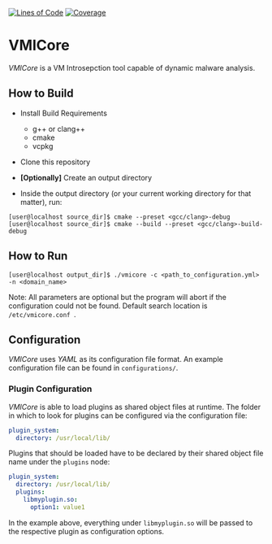 [![Lines of Code](https://sonarcloud.io/api/project_badges/measure?project=gdatasoftwareag_smartvmi_vmicore&metric=ncloc)](https://sonarcloud.io/summary/new_code?id=gdatasoftwareag_smartvmi_vmicore)
[![Coverage](https://sonarcloud.io/api/project_badges/measure?project=gdatasoftwareag_smartvmi_vmicore&metric=coverage)](https://sonarcloud.io/summary/new_code?id=gdatasoftwareag_smartvmi_vmicore)

# VMICore

_VMICore_ is a VM Introsepction tool capable of dynamic malware analysis.

## How to Build

- Install Build Requirements
    - g++ or clang++
    - cmake
    - vcpkg

- Clone this repository

- **\[Optionally]** Create an output directory

- Inside the output directory (or your current working directory for that matter), run:

```console
[user@localhost source_dir]$ cmake --preset <gcc/clang>-debug
[user@localhost source_dir]$ cmake --build --preset <gcc/clang>-build-debug
```

## How to Run

```console
[user@localhost output_dir]$ ./vmicore -c <path_to_configuration.yml> -n <domain_name>
```

Note: All parameters are optional but the program will abort if the configuration could not be found.
Default search location is `/etc/vmicore.conf `.

## Configuration

*VMICore* uses *YAML* as its configuration file format. An example configuration file can be found in `configurations/`.

### Plugin Configuration

*VMICore* is able to load plugins as shared object files at runtime. The folder in which to look for plugins can be
configured via the configuration file:

```yaml
plugin_system:
  directory: /usr/local/lib/
```

Plugins that should be loaded have to be declared by their shared object file name under the `plugins` node:

```yaml
plugin_system:
  directory: /usr/local/lib/
  plugins:
    libmyplugin.so:
      option1: value1
```

In the example above, everything under `libmyplugin.so` will be passed to the respective plugin as configuration
options.
